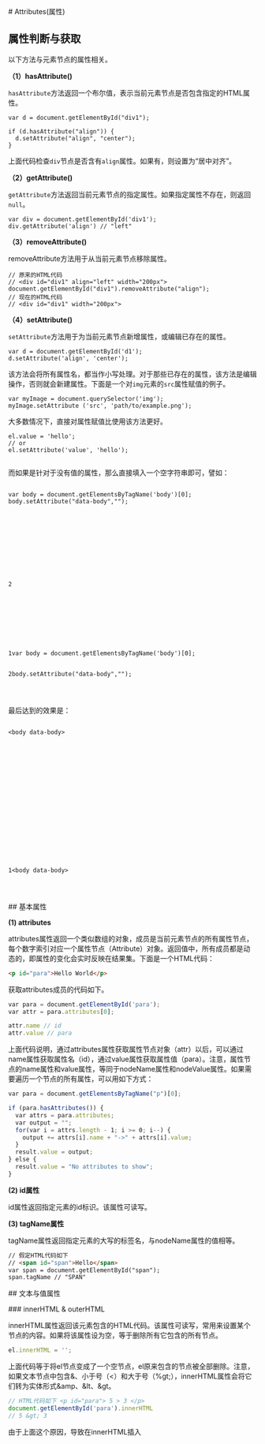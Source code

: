 # Attributes(属性)
## 属性判断与获取


以下方法与元素节点的属性相关。

**（1）hasAttribute()**

`hasAttribute`方法返回一个布尔值，表示当前元素节点是否包含指定的HTML属性。

``` 
var d = document.getElementById("div1");

if (d.hasAttribute("align")) {
  d.setAttribute("align", "center");
}

```

上面代码检查`div`节点是否含有`align`属性。如果有，则设置为“居中对齐”。

**（2）getAttribute()**

`getAttribute`方法返回当前元素节点的指定属性。如果指定属性不存在，则返回`null`。

``` 
var div = document.getElementById('div1');
div.getAttribute('align') // "left"
```

**（3）removeAttribute()**

removeAttribute方法用于从当前元素节点移除属性。

``` 
// 原来的HTML代码
// <div id="div1" align="left" width="200px">
document.getElementById("div1").removeAttribute("align");
// 现在的HTML代码
// <div id="div1" width="200px">

```

**（4）setAttribute()**

`setAttribute`方法用于为当前元素节点新增属性，或编辑已存在的属性。

``` 
var d = document.getElementById('d1');
d.setAttribute('align', 'center');

```

该方法会将所有属性名，都当作小写处理。对于那些已存在的属性，该方法是编辑操作，否则就会新建属性。下面是一个对`img`元素的`src`属性赋值的例子。

``` 
var myImage = document.querySelector('img');
myImage.setAttribute ('src', 'path/to/example.png');

```

大多数情况下，直接对属性赋值比使用该方法更好。

``` 
el.value = 'hello';
// or
el.setAttribute('value', 'hello');


```
而如果是针对于没有值的属性，那么直接填入一个空字符串即可，譬如：
```

var body = document.getElementsByTagName('body')[0];
body.setAttribute("data-body","");











2



 





1var body = document.getElementsByTagName('body')[0];


2body.setAttribute("data-body","");




```
最后达到的效果是：
```

<body data-body>













 





1<body data-body>




```


## 基本属性

**(1) attributes**

attributes属性返回一个类似数组的对象，成员是当前元素节点的所有属性节点，每个数字索引对应一个属性节点（Attribute）对象。返回值中，所有成员都是动态的，即属性的变化会实时反映在结果集。下面是一个HTML代码：

``` html
<p id="para">Hello World</p>
```

获取attributes成员的代码如下。

``` javascript
var para = document.getElementById('para');
var attr = para.attributes[0];

attr.name // id
attr.value // para
```

上面代码说明，通过attributes属性获取属性节点对象（attr）以后，可以通过name属性获取属性名（id），通过value属性获取属性值（para）。注意，属性节点的name属性和value属性，等同于nodeName属性和nodeValue属性。如果需要遍历一个节点的所有属性，可以用如下方式：

``` javascript
var para = document.getElementsByTagName("p")[0];

if (para.hasAttributes()) {
  var attrs = para.attributes;
  var output = "";
  for(var i = attrs.length - 1; i >= 0; i--) {
    output += attrs[i].name + "->" + attrs[i].value;
  }
  result.value = output;
} else {
  result.value = "No attributes to show";
}

```

**(2) id属性**

id属性返回指定元素的id标识。该属性可读写。

**(3) tagName属性**

tagName属性返回指定元素的大写的标签名，与nodeName属性的值相等。

``` html
// 假定HTML代码如下
// <span id="span">Hello</span>
var span = document.getElementById("span");
span.tagName // "SPAN"
```

## 文本与值属性

### innerHTML & outerHTML

innerHTML属性返回该元素包含的HTML代码。该属性可读写，常用来设置某个节点的内容。如果将该属性设为空，等于删除所有它包含的所有节点。

``` javascript
el.innerHTML = '';
```

上面代码等于将el节点变成了一个空节点，el原来包含的节点被全部删除。注意，如果文本节点中包含&、小于号（<）和大于号（%gt;），innerHTML属性会将它们转为实体形式&amp、&lt、&gt。

``` javascript
// HTML代码如下 <p id="para"> 5 > 3 </p>
document.getElementById('para').innerHTML
// 5 &gt; 3
```

由于上面这个原因，导致在innerHTML插入<script>标签，不会被执行。

``` javascript
var name = "<script>alert('haha')</script>";
el.innerHTML = name;
```

上面代码将脚本插入内容，脚本并不会执行。但是，innerHTML还是有安全风险的。

``` javascript
var name = "<img src=x onerror=alert(1)>";
el.innerHTML = name;
```


上面代码中，alert方法是会执行的。因此为了安全考虑，如果插入的是文本，最好用textContent属性代替innerHTML。并且在不同的浏览器，特别是IE浏览器中表现差异很大。在IE中,innerHTML对于COL, COLGROUP, FRAMESET, HEAD, HTML, STYLE, TABLE, TBODY, TFOOT, THEAD, TITLE, TR是只读的。在IE中, innerHTML 对于所有的表格相关标签都是只读的(除了TD标签)。
另外，`innerHTML` 不能被追加。通常情况下, 我们可以通过innerHTML追加内容(elem.innerHTML += "NEW TEXT"), 例如:
```
chatDiv.innerHTML += "<div>Hi <img src='smile.gif'/> !</div>"        
chatDiv.innerHTML += "How you doing?"
```
但是实际他是这样工作的:
1. 原来的内容被去除
2. 新的值通过innerHTML解析替换.
内容不能被追加, 他是重新构建的. 因此, 所有的图片和其他资源在+=之后, 将会被重载. 比如上面的例子的smile.gif文件。
## 样式属性

className属性用来读取和设置当前元素的class属性。它的值是一个字符串，每个class之间用空格分割。

classList属性则返回一个类似数组的对象，当前元素节点的每个class就是这个对象的一个成员。

``` 
<div class="one two three" id="myDiv"></div>
```

上面这个div元素的节点对象的className属性和classList属性，分别如下。

``` 
document.getElementById('myDiv').className
// "one two three"

document.getElementById('myDiv').classList
// {
//   0: "one"
//   1: "two"
//   2: "three"
//   length: 3
// }

```

从上面代码可以看出，className属性返回一个空格分隔的字符串，而classList属性指向一个类似数组的对象，该对象的length属性（只读）返回当前元素的class数量。

classList对象有下列方法。

- add()：增加一个class。
- remove()：移除一个class。
- contains()：检查当前元素是否包含某个class。
- toggle()：将某个class移入或移出当前元素。
- item()：返回指定索引位置的class。
- toString()：将class的列表转为字符串。

``` 
myDiv.classList.add('myCssClass');
myDiv.classList.add('foo', 'bar');
myDiv.classList.remove('myCssClass');
myDiv.classList.toggle('myCssClass'); // 如果myCssClass不存在就加入，否则移除
myDiv.classList.contains('myCssClass'); // 返回 true 或者 false
myDiv.classList.item(0); // 返回第一个Class
myDiv.classList.toString();

```

下面比较一下，className和classList在添加和删除某个类时的写法。

``` 
// 添加class
document.getElementById('foo').className += 'bold';
document.getElementById('foo').classList.add('bold');

// 删除class
document.getElementById('foo').classList.remove('bold');
document.getElementById('foo').className =
document.getElementById('foo').className.replace(/^bold$/, '');
```

toggle方法可以接受一个布尔值，作为第二个参数。如果为true，则添加该属性；如果为false，则去除该属性。

``` 
el.classList.toggleClass("abc", someBool);

// 等同于

if (someBool){
  el.classList.add("abc");
} else {
  el.classList.remove("abc");
}

```


```
document.getElementById("myH1").style.color = "red";

```

## 尺寸属性

以下属性与元素节点的可见区域的坐标相关。

**（1）clientHeight**

clientHeight属性返回元素节点的可见高度，包括padding、但不包括水平滚动条、边框和margin的高度，单位为像素。该属性可以计算得到，等于元素的CSS高度，加上CSS的padding高度，减去水平滚动条的高度（如果存在水平滚动条）。

如果一个元素是可以滚动的，则clientHeight只计算它的可见部分的高度。

**（2）clientLeft**

clientLeft属性等于元素节点左边框（border）的宽度，单位为像素，包括垂直滚动条的宽度，不包括左侧的margin和padding。但是，除非排版方向是从右到左，且发生元素宽度溢出，否则是不可能存在左侧滚动条。如果该元素的显示设为`display: inline`，clientLeft一律为0，不管是否存在左边框。

**（3）clientTop**

clientTop属性等于网页元素顶部边框的宽度，不包括顶部的margin和padding。

**（4）clientWidth**

clientWidth属性等于网页元素的可见宽度，即包括padding、但不包括垂直滚动条（如果有的话）、边框和margin的宽度，单位为像素。

如果一个元素是可以滚动的，则clientWidth只计算它的可见部分的宽度。

## 位移与状态属性

以下属性与元素节点占据的总区域的坐标相关。

**（1）scrollHeight**

scrollHeight属性返回指定元素的总高度，包括由于溢出而无法展示在网页的不可见部分。如果一个元素是可以滚动的，则scrollHeight包括整个元素的高度，不管是否存在垂直滚动条。scrollHeight属性包括padding，但不包括border和margin。该属性为只读属性。

如果不存在垂直滚动条，scrollHeight属性与clientHeight属性是相等的。如果存在滚动条，scrollHeight属性总是大于clientHeight属性。当滚动条滚动到内容底部时，下面的表达式为true。

``` 
element.scrollHeight - element.scrollTop === element.clientHeight

```

如果滚动条没有滚动到内容底部，上面的表达式为false。这个特性结合`onscroll`事件，可以判断用户是否滚动到了指定元素的底部，比如是否滚动到了《使用须知》区块的底部。

``` 
var rules = document.getElementById("rules");
rules.onscroll = checking;

function checking(){
  if (this.scrollHeight - this.scrollTop === this.clientHeight) {
    console.log('谢谢阅读');
  } else {
    console.log('您还未读完');
  }
}

```

**（2）scrollWidth**

scrollWidth属性返回元素的总宽度，包括由于溢出容器而无法显示在网页上的那部分宽度，不管是否存在水平滚动条。该属性是只读属性。

**（3）scrollLeft**

scrollLeft属性设置或返回水平滚动条向右侧滚动的像素数量。它的值等于元素的最左边与其可见的最左侧之间的距离。对于那些没有滚动条或不需要滚动的元素，该属性等于0。该属性是可读写属性，设置该属性的值，会导致浏览器将指定元素自动滚动到相应的位置。

**（4）scrollTop**

scrollTop属性设置或返回垂直滚动条向下滚动的像素数量。它的值等于元素的顶部与其可见的最高位置之间的距离。对于那些没有滚动条或不需要滚动的元素，该属性等于0。该属性是可读写属性，设置该属性的值，会导致浏览器将指定元素自动滚动到相应位置。

``` 
document.querySelector('div').scrollTop = 150;

```

上面代码将div元素向下滚动150像素。

# Operation(元素操作)

## 创建与插入

创建一个新的DOM节点主要依赖于一下几个方法：

``` javascript
createDocumentFragment() //创建一个DOM片段
createElement() //创建一个具体的元素
createTextNode() //创建一个文本节点
```

对于如下这个HTML片段：

``` html
<ul id="myList">
<li>项目一</li>
<li>项目二</li>
<li>项目三</li>
</ul>
```

首先需要依靠`document.createElement() `方法来创建元素，接受一个参数，即要创建元素的标签名，返回创建的元素节点。

``` javascript
var div = document.createElement("div"); //创建一个div元素
div.id = "myDiv"; //设置div的id
div.className = "box"; //设置div的class
```

在创建元素后，还需要把元素添加到文档树中，主要依靠appendChild方法：

``` javascript
var ul = document.getElementById("myList"); //获得ul
var li = document.createElement("li"); //创建li
li.innerHTML = "项目四"; //向li内添加文本
ul.appendChild(li); //把li 添加到ul子节点的末尾
```

添加之后变成了：

``` 
<ul id="myList">
<li>项目一</li>
<li>项目二</li>
<li>项目三</li>
<li>项目四</li>
</ul>
```

appendChild() 方法还可以添加已经存在的元素，会将元素从原来的位置移到新的位置

``` 
var ul = document.getElementById("myList"); //获得ul
ul.appendChild(ul.firstChild); //把ul的第一个元素节点移到ul子节点的末尾
```

运行后(IE)：

``` 
<ul id="myList">
<li>项目二</li>
<li>项目三</li>
<li>项目一</li>
</ul>
```

insertBefore() 方法 ，如果不是在末尾插入节点，而是想放在特定的位置上，用这个方法，该方法接受2个参数，第一个是要插入的节点，第二个是参照节点，返回要添加的元素节点

``` 
var ul = document.getElementById("myList"); //获得ul
var li = document.createElement("li"); //创建li
li.innerHTML= "项目四"; //向li内添加文本
ul.insertBefore(li,ul.firstChild); //把li添加到ul的第一个子节点前
```

添加后:

``` 
<ul id="myList">
<li>项目四</li>
<li>项目一</li>
<li>项目二</li>
<li>项目三</li>
</ul>
```



``` javascript
var ul = document.getElementById("myList"); //获得ul
var li = document.createElement("li"); //创建li
li.innerHTML= "项目四"; //向li内添加文本
ul.insertBefore(li,ul.lastChild); //把li添加到ul的子节点末尾
```

添加后:

``` html
<ul id="myList">
<li>项目一</li>
<li>项目二</li>
<li>项目三</li>
<li>项目四</li>
</ul>
```



``` html
<script>
var ul = document.getElementById("myList"); //获得ul
var li = document.createElement("li"); //创建li
li.innerHTML= "项目四"; //向li内添加文本
var lis = ul.getElementsByTagName("li") //获取ul中所有li的集合
ul.insertBefore(li,lis[1]); 　　　　//把li添加到ul中的第二个li节点前
</script>
```



添加后:

``` 
<ul id="myList">
<li>项目一</li>
<li>项目四</li>
<li>项目二</li>
<li>项目三</li>
</ul>
```

## 移除与替换

移除元素节点

``` 
removeChild() 方法 ，用于移除节点，接受一个参数，即要移除的节点，返回被移除的节点，注意被移除的节点仍然在文档中，不过文档中已没有其位置了
var ul = document.getElementById("myList"); //获得ul
var fromFirstChild = ul.removeChild(ul.firstChild); //移除ul第一个子节点
var ul = document.getElementById("myList"); //获得ul
var lis = ul.getElementsByTagName("li") //获取ul中所有li的集合
ul.removeChild(lis[0]); 　　　　　　//移除第一个li，与上面不同，要考虑浏览器之间的差异
```

替换元素节点

``` 
replaceChild() 方法 ，用于替换节点，接受两个参数，第一参数是要插入的节点，第二个是要替换的节点，返回被替换的节点
var ul = document.getElementById("myList"); //获得ul
var fromFirstChild = ul.replaceChild(ul.firstChild); //替换ul第一个子节点
var ul = document.getElementById("myList"); //获得ul;
var li = document.createElement("li"); //创建li
li.innerHTML= "项目四"; //向li内添加文本
var lis = ul.getElementsByTagName("li") //获取ul中所有li的集合
var returnNode = ul.replaceChild(li,lis[1]); //用创建的li替换原来的第二个li
```

复制节点

``` 
cloneNode() 方法，用于复制节点， 接受一个布尔值参数， true 表示深复制（复制节点及其所有子节点）， false 表示浅复制（复制节点本身，不复制子节点）
var ul = document.getElementById("myList"); //获得ul
var deepList = ul.cloneNode(true); //深复制
var shallowList = ul.cloneNode(false); //浅复制
```



# Document


